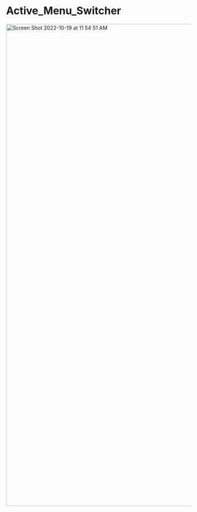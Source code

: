 # Active_Menu_Switcher
<img width="1314" alt="Screen Shot 2022-10-19 at 11 54 51 AM" src="https://user-images.githubusercontent.com/110871707/196743441-1a16a529-7b0b-4089-8260-720c6dbf0a1a.png">
